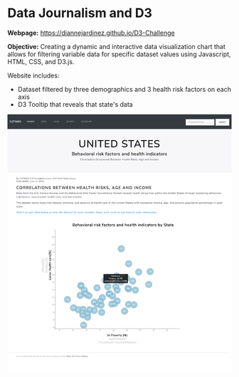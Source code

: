 # Data Journalism and D3

**Webpage:** https://diannejardinez.github.io/D3-Challenge


**Objective:** Creating a dynamic and interactive data visualization chart that allows for filtering variable data for specific dataset values using Javascript, HTML, CSS, and D3.js.

Website includes:
- Dataset filtered by three demographics and 3 health risk factors on each axis 
- D3 Tooltip that reveals that state's data

![](https://github.com/diannejardinez/D3-Challenge/blob/master/image/index.png)